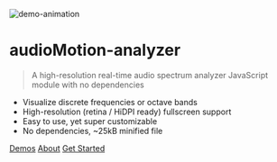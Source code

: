 ![demo-animation](img/demo.gif)

# audioMotion-analyzer

> A high-resolution real-time audio spectrum analyzer JavaScript module with no dependencies

- Visualize discrete frequencies or octave bands
- High-resolution (retina / HiDPI ready) fullscreen support
- Easy to use, yet super customizable
- No dependencies, \~25kB minified file

[Demos](/demo/)
[About](#about)
[Get Started](#live-code-examples)